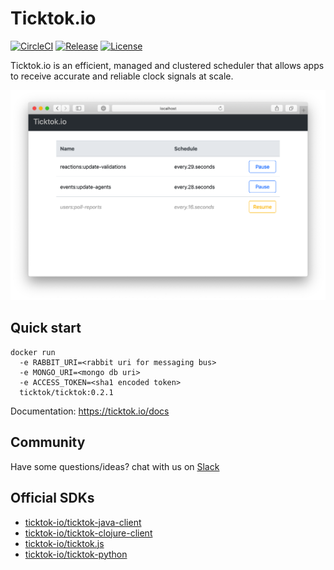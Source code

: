 # Ticktok.io
[![CircleCI](https://circleci.com/gh/ticktok-io/ticktok.io.svg?style=svg)](https://circleci.com/gh/ticktok-io/ticktok.io)
[![Release](https://img.shields.io/github/release-pre/ticktok-io/ticktok.io.svg)](https://github.com/ticktok-io/ticktok.io/releases/0.2.1)
[![License](http://img.shields.io/:license-apache2.0-red.svg)](http://doge.mit-license.org)

Ticktok.io is an efficient, managed and clustered scheduler that allows 
apps to receive accurate and reliable clock signals at scale. 

![screenshot](https://raw.githubusercontent.com/ticktok-io/brand/master/screenshots/screenshot_clocks_list_v2.png)

## Quick start
```
docker run 
  -e RABBIT_URI=<rabbit uri for messaging bus>
  -e MONGO_URI=<mongo db uri>
  -e ACCESS_TOKEN=<sha1 encoded token>
  ticktok/ticktok:0.2.1
```

Documentation: https://ticktok.io/docs
	
## Community
Have some questions/ideas? chat with us on [Slack](https://join.slack.com/t/ticktokio/shared_invite/enQtNTE0MzExNTY5MjIzLThjNDU3NjIzYzQxZTY0YTM5ODE2OWFmMWU3YmQ1ZTViNDVmYjZkNWUzMWU5NWU0YmU5NWYxMWMxZjlmNGQ1Y2U)

## Official SDKs
* [ticktok-io/ticktok-java-client](https://github.com/ticktok-io/ticktok-java-client)
* [ticktok-io/ticktok-clojure-client](https://github.com/ticktok-io/ticktok-clojure-client)
* [ticktok-io/ticktok.js](https://github.com/ticktok-io/ticktok.js)
* [ticktok-io/ticktok-python](https://github.com/ticktok-io/ticktok-python)

